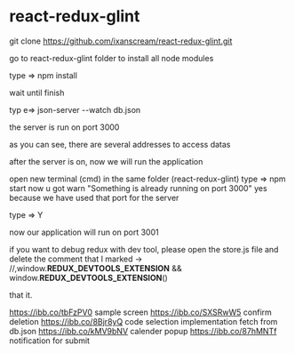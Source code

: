 # react-redux-glint
git clone https://github.com/ixanscream/react-redux-glint.git

go to react-redux-glint folder to install all node modules

type => npm install 

wait until finish

typ e=> json-server --watch db.json

the server is run on port 3000

as you can see, there are several addresses to access datas

after the server is on, now we will run the application

open new terminal (cmd) in the same folder (react-redux-glint)
type => npm start
now u got warn "Something is already running on port 3000"
yes because we have used that port for the server

type => Y 

now our application will run on port 3001

if you want to debug redux with dev tool, please open the store.js file and delete the comment that I marked
->   //,window.__REDUX_DEVTOOLS_EXTENSION__ && window.__REDUX_DEVTOOLS_EXTENSION__()   

that it.


https://ibb.co/tbFzPV0 sample screen
https://ibb.co/SXSRwW5 confirm deletion
https://ibb.co/8Bjr8yQ code selection implementation fetch from db.json
https://ibb.co/kMV9bNV calender popup
https://ibb.co/87hMNTf notification for submit
